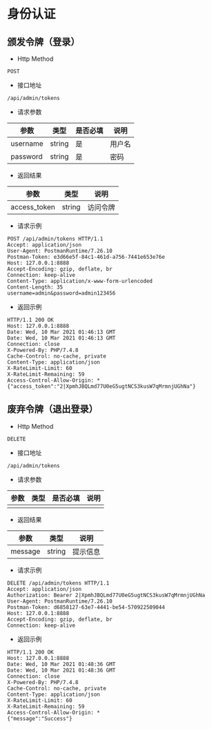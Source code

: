 # 身份认证


## 颁发令牌（登录）

- Http Method

`
POST
`

- 接口地址

`
/api/admin/tokens
`

- 请求参数

| 参数        | 类型   | 是否必填 | 说明                   |
| ----------- | ------ | -------- | ---------------------- |
| username          | string    | 是       | 用户名                 |
| password       | string    | 是       | 密码              |


- 返回结果

| 参数 | 类型   | 说明     |
| ---- | ------ | -------- |
| access_token | string | 访问令牌 |

- 请求示例

```http
POST /api/admin/tokens HTTP/1.1
Accept: application/json
User-Agent: PostmanRuntime/7.26.10
Postman-Token: e3d66e5f-84c1-461d-a756-7441e653e76e
Host: 127.0.0.1:8888
Accept-Encoding: gzip, deflate, br
Connection: keep-alive
Content-Type: application/x-www-form-urlencoded
Content-Length: 35
username=admin&password=admin123456
```

- 返回示例

``` http
HTTP/1.1 200 OK
Host: 127.0.0.1:8888
Date: Wed, 10 Mar 2021 01:46:13 GMT
Date: Wed, 10 Mar 2021 01:46:13 GMT
Connection: close
X-Powered-By: PHP/7.4.8
Cache-Control: no-cache, private
Content-Type: application/json
X-RateLimit-Limit: 60
X-RateLimit-Remaining: 59
Access-Control-Allow-Origin: *
{"access_token":"2|XpmhJBQLmd77U0eG5ugtNCS3kusW7qMrmnjUGhNa"}
```


## 废弃令牌（退出登录）

- Http Method

`
DELETE
`

- 接口地址

`
/api/admin/tokens
`

- 请求参数

| 参数        | 类型   | 是否必填 | 说明                   |
| ----------- | ------ | -------- | ---------------------- |
|           |     |        |                  |


- 返回结果

| 参数 | 类型   | 说明     |
| ---- | ------ | -------- |
| message | string | 提示信息 |

- 请求示例

```http
DELETE /api/admin/tokens HTTP/1.1
Accept: application/json
Authorization: Bearer 2|XpmhJBQLmd77U0eG5ugtNCS3kusW7qMrmnjUGhNa
User-Agent: PostmanRuntime/7.26.10
Postman-Token: d6858127-63e7-4441-be54-570922509044
Host: 127.0.0.1:8888
Accept-Encoding: gzip, deflate, br
Connection: keep-alive
```

- 返回示例

``` http
HTTP/1.1 200 OK
Host: 127.0.0.1:8888
Date: Wed, 10 Mar 2021 01:48:36 GMT
Date: Wed, 10 Mar 2021 01:48:36 GMT
Connection: close
X-Powered-By: PHP/7.4.8
Cache-Control: no-cache, private
Content-Type: application/json
X-RateLimit-Limit: 60
X-RateLimit-Remaining: 59
Access-Control-Allow-Origin: *
{"message":"Success"}
```
